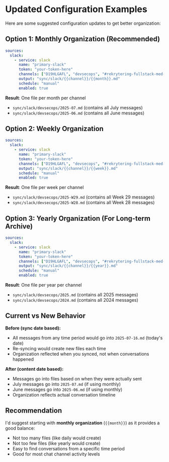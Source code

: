 # Updated Configuration Examples

Here are some suggested configuration updates to get better organization:

## Option 1: Monthly Organization (Recommended)
```yaml
sources:
  slack:
    - service: slack
      name: "primary-slack"
      token: "your-token-here"
      channels: ["D19HLGAFL", "devsecops", "#rekrytering-fullstack-med-devops-kunskaper-2025"]
      output: "sync/slack/{{channel}}/{{month}}.md"
      schedule: "manual"
      enabled: true
```

**Result**: One file per month per channel
- `sync/slack/devsecops/2025-07.md` (contains all July messages)
- `sync/slack/devsecops/2025-06.md` (contains all June messages)

## Option 2: Weekly Organization  
```yaml
sources:
  slack:
    - service: slack
      name: "primary-slack"
      token: "your-token-here"
      channels: ["D19HLGAFL", "devsecops", "#rekrytering-fullstack-med-devops-kunskaper-2025"]
      output: "sync/slack/{{channel}}/{{week}}.md"
      schedule: "manual"
      enabled: true
```

**Result**: One file per week per channel
- `sync/slack/devsecops/2025-W29.md` (contains all Week 29 messages)
- `sync/slack/devsecops/2025-W28.md` (contains all Week 28 messages)

## Option 3: Yearly Organization (For Long-term Archive)
```yaml
sources:
  slack:
    - service: slack
      name: "primary-slack"
      token: "your-token-here"
      channels: ["D19HLGAFL", "devsecops", "#rekrytering-fullstack-med-devops-kunskaper-2025"]
      output: "sync/slack/{{channel}}/{{year}}.md"
      schedule: "manual"
      enabled: true
```

**Result**: One file per year per channel
- `sync/slack/devsecops/2025.md` (contains all 2025 messages)
- `sync/slack/devsecops/2024.md` (contains all 2024 messages)

## Current vs New Behavior

**Before (sync date based):**
- All messages from any time period would go into `2025-07-16.md` (today's date)
- Re-syncing would create new files each time
- Organization reflected when you synced, not when conversations happened

**After (content date based):**
- Messages go into files based on when they were actually sent
- July messages go into `2025-07.md` (if using monthly)
- June messages go into `2025-06.md` (if using monthly)
- Organization reflects actual conversation timeline

## Recommendation

I'd suggest starting with **monthly organization** (`{{month}}`) as it provides a good balance:
- Not too many files (like daily would create)
- Not too few files (like yearly would create)
- Easy to find conversations from a specific time period
- Good for most chat channel activity levels
